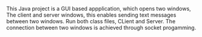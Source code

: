 This Java project is a GUI based appplication, which opens two windows, The client and server windows, this enables sending text messages between two windows.
Run both class files, CLient and Server. The connection between two windows is achieved through socket progamming.
